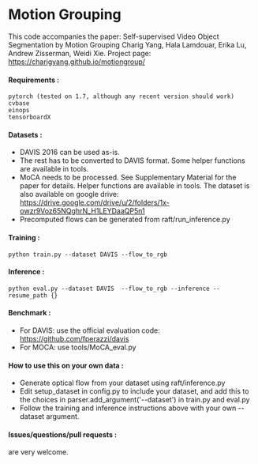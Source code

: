# Motion Grouping
This code accompanies the paper: Self-supervised Video Object Segmentation by Motion Grouping
Charig Yang, Hala Lamdouar, Erika Lu, Andrew Zisserman, Weidi Xie.
Project page: https://charigyang.github.io/motiongroup/

#### Requirements :
    pytorch (tested on 1.7, although any recent version should work)
    cvbase
    einops
    tensorboardX

#### Datasets :
* DAVIS 2016 can be used as-is.
* The rest has to be converted to DAVIS format. Some helper functions are available in tools.
* MoCA needs to be processed. See Supplementary Material for the paper for details. Helper functions are available in tools. The dataset is also available on google drive: https://drive.google.com/drive/u/2/folders/1x-owzr9Voz65NQghrN_H1LEYDaaQP5n1
* Precomputed flows can be generated from raft/run_inference.py

#### Training :
    python train.py --dataset DAVIS --flow_to_rgb

#### Inference :
    python eval.py --dataset DAVIS  --flow_to_rgb --inference --resume_path {}

#### Benchmark :
* For DAVIS: use the official evaluation code: https://github.com/fperazzi/davis
* For MOCA: use tools/MoCA_eval.py

#### How to use this on your own data :
* Generate optical flow from your dataset using raft/inference.py
* Edit setup_dataset in config.py to include your dataset, and add this to the choices in parser.add_argument('--dataset') in train.py and eval.py
* Follow the training and inference instructions above with your own --dataset argument.

#### Issues/questions/pull requests :
are very welcome.